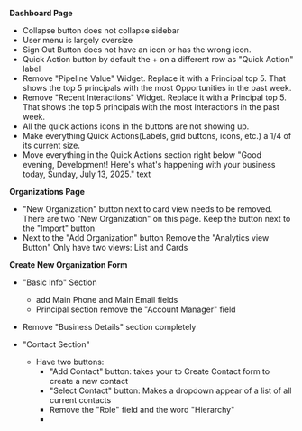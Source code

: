 **Dashboard Page**

- Collapse button does not collapse sidebar
- User menu is largely oversize
- Sign Out Button does not have an icon or has the wrong icon. 
- Quick Action button by default the + on a different row as "Quick Action" label
- Remove "Pipeline Value" Widget. Replace it with a Principal top 5. That shows the top 5 principals with the most Opportunities in the past week.  
- Remove "Recent Interactions" Widget. Replace it with a Principal top 5. That shows the top 5 principals with the most Interactions in the past week. 
- All the quick actions icons in the buttons are not showing up. 
- Make everything Quick Actions(Labels, grid buttons, icons, etc.) a 1/4 of its current size. 
- Move everything in the Quick Actions section right below "Good evening, Development! Here's what's happening with your business today, Sunday, July 13, 2025." text


**Organizations Page**
- "New Organization" button next to card view needs to be removed. There are two "New Organization" on this page. Keep the button next to the "Import" button
- Next to the "Add Organization" button Remove the "Analytics view Button" Only have two views: List and Cards 

**Create New Organization Form**
- "Basic Info" Section 
	- add Main Phone and Main Email fields
	- Principal section remove the "Account Manager" field

- Remove "Business Details" section completely
- "Contact Section"
	- Have two buttons:
		- "Add Contact" button: takes your to Create Contact form to create a new contact
		- "Select Contact" button: Makes a dropdown appear of a list of all current contacts
		- Remove the "Role" field and the word "Hierarchy"
		- 